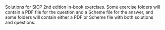 Solutions for SICP 2nd edition in-book exercises. 
Some exercise folders will contain a PDF file for the question and a Scheme file for the answer, and some folders will contain either a PDF or Scheme file
with both solutions and questions.
